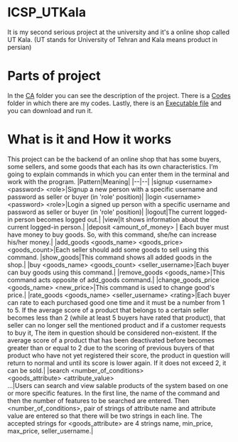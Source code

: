
# ICSP_UTKala
It is my second serious project at the university and it's a online shop called UT Kala. (UT stands for University of Tehran and Kala means product in persian)

# Parts of project
In the [CA](https://github.com/mahdimoeini8102/ICSP_UTKala/tree/main/CA) folder you can see the description of the project. There is a [Codes](https://github.com/mahdimoeini8102/ICSP_UTKala/tree/main/Codes) folder in which there are my codes. Lastly, there is an [Executable file](https://github.com/mahdimoeini8102/ICSP_UTKala/tree/main/Executable%20file) and you can download and run it.

# What is it and How it works
This project can be the backend of an online shop that has some buyers, some sellers, and some goods that each has its own characteristics. I’m going to explain commands in which you can enter them in the terminal and work with the program.
|Pattern|Meaning|
|--|--|
|signup \<username> \<password> \<role>|Signup a new person with a specific username and password as seller or buyer (in 'role' position)|
|login \<username> \<password> \<role>|Login a signed up person with a specific username and password as seller or buyer (in 'role' position)|
|logout|The current logged-in person becomes logged out.|
|view|It shows information about the current logged-in person.|
|deposit \<amount_of_money> | Each buyer must have money to buy goods. So, with this command, she/he can increase his/her money.|
|add_goods \<goods_name> \<goods_price> \<goods_count>|Each seller should add some goods to sell using this command.
|show_goods|This command shows all added goods in the shop.|
|buy \<goods_name> \<goods_count> \<seller_username>|Each buyer can buy goods using this command.|
|remove_goods \<goods_name>|This command acts opposite of add_goods command.|
|change_goods_price \<goods_name> \<new_price>|This command is used to change good's price.|
|rate_goods \<goods_name> \<seller_username> \<rating>|Each buyer can rate to each purchased good one time and it must be a number from 1 to 5. If the average score of a product that belongs to a certain seller becomes less than 2 (while at least 5 buyers have rated that product), that seller can no longer sell the mentioned product and if a customer requests to buy it, The item in question should be considered non-existent. If the average score of a product that has been deactivated before becomes greater than or equal to 2 due to the scoring of previous buyers of that product who have not yet registered their score, the product in question will return to normal and until its score is lower again. If it does not exceed 2, it can be sold.|
|search \<number_of_conditions> <br> \<goods_attribute> \<attribute_value> <br> ...|Users can search and view salable products of the system based on one or more specific features. In the first line, the name of the command and then the number of features to be searched are entered. Then <number_of_conditions>, pair of strings of attribute name and attribute value are entered so that there will be two strings in each line. The accepted strings for <goods_attribute> are 4 strings name, min_price, max_price, seller_username.|



